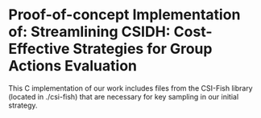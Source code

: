 #  Proof-of-concept Implementation of: Streamlining CSIDH: Cost-Effective Strategies for Group Actions Evaluation

This C implementation of our work includes files from the CSI-Fish library (located in ./csi-fish) that are necessary for key sampling in our initial strategy.